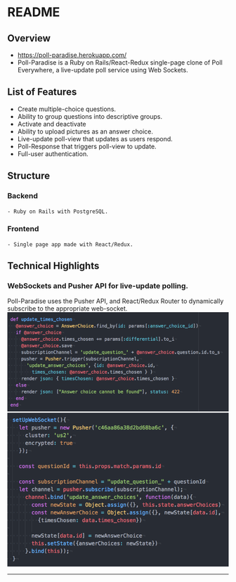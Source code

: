 # README

## Overview
- https://poll-paradise.herokuapp.com/
- Poll-Paradise is a Ruby on Rails/React-Redux single-page clone of Poll Everywhere, a live-update poll service using Web Sockets.

## List of Features
- Create multiple-choice questions.
- Ability to group questions into descriptive groups.
- Activate and deactivate
- Ability to upload pictures as an answer choice.
- Live-update poll-view that updates as users respond.
- Poll-Response that triggers poll-view to update.
- Full-user authentication.

## Structure
  ### Backend
    - Ruby on Rails with PostgreSQL.

  ### Frontend
    - Single page app made with React/Redux.

## Technical Highlights
  ### WebSockets and Pusher API for live-update polling.

  Poll-Paradise uses the Pusher API, and React/Redux Router to dynamically subscribe to the appropriate web-socket.
  ![Web-Socket-Backend](public/code-screenshots/web-socket-backend.png)
  ![Web-Socket-Frontend](public/code-screenshots/web-socket-frontend.png)

---

